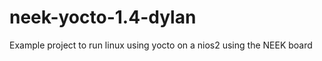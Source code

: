 neek-yocto-1.4-dylan
====================

Example project to run linux using yocto on a nios2 using the NEEK board
